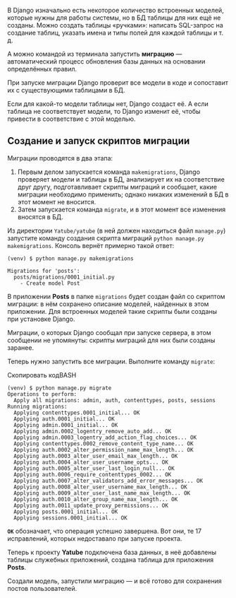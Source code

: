 
В Django изначально есть некоторое количество встроенных моделей, которые нужны для работы системы, но в БД таблицы для них ещё не созданы. Можно создать таблицы «ручками»: написать SQL-запрос на создание таблиц, указать имена и типы полей для каждой таблицы и т. д.

А можно командой из терминала запустить **миграцию** — автоматический процесс обновления базы данных на основании определённых правил.

При запуске миграции Django проверит все модели в коде и сопоставит их с существующими таблицами в БД.

Если для какой-то модели таблицы нет, Django создаст её. А если таблица не соответствует модели, то Django изменит её, чтобы привести в соответствие с этой моделью.

## Создание и запуск скриптов миграции

Миграции проводятся в два этапа:

1.  Первым делом запускается команда `makemigrations`, Django проверяет модели и таблицы в БД, анализирует их на соответствие друг другу, подготавливает скрипты миграций и сообщает, какие миграции необходимо применить; однако никаких изменений в БД в этот момент не вносится.
2.  Затем запускается команда `migrate`, и в этот момент все изменения вносятся в БД.

Из директории `Yatube/yatube` (в ней должен находиться файл `manage.py`) запустите команду создания скрипта миграций `python manage.py makemigrations`. Консоль вернёт примерно такой ответ:

```
(venv) $ python manage.py makemigrations

Migrations for 'posts':
  posts/migrations/0001_initial.py
    - Create model Post 
```

В приложении **Posts** в папке `migrations` будет создан файл со скриптом миграции: в нём сохранено описание моделей, найденных в этом приложении. Для встроенных моделей такие скрипты были созданы при установке Django.

Миграции, о которых Django сообщал при запуске сервера, в этом сообщении не упомянуты: скрипты миграций для них были созданы заранее.

Теперь нужно запустить все миграции. Выполните команду `migrate`:

Скопировать кодBASH

```
(venv) $ python manage.py migrate       
Operations to perform:
  Apply all migrations: admin, auth, contenttypes, posts, sessions
Running migrations:
  Applying contenttypes.0001_initial... OK
  Applying auth.0001_initial... OK
  Applying admin.0001_initial... OK
  Applying admin.0002_logentry_remove_auto_add... OK
  Applying admin.0003_logentry_add_action_flag_choices... OK
  Applying contenttypes.0002_remove_content_type_name... OK
  Applying auth.0002_alter_permission_name_max_length... OK
  Applying auth.0003_alter_user_email_max_length... OK
  Applying auth.0004_alter_user_username_opts... OK
  Applying auth.0005_alter_user_last_login_null... OK
  Applying auth.0006_require_contenttypes_0002... OK
  Applying auth.0007_alter_validators_add_error_messages... OK
  Applying auth.0008_alter_user_username_max_length... OK
  Applying auth.0009_alter_user_last_name_max_length... OK
  Applying auth.0010_alter_group_name_max_length... OK
  Applying auth.0011_update_proxy_permissions... OK
  Applying posts.0001_initial... OK
  Applying sessions.0001_initial... OK 
```

**`OK`** обозначает, что операция успешно завершена. Вот они, те 17 исправлений, которых недоставало при запуске проекта.

Теперь к проекту **Yatube** подключена база данных, в неё добавлены таблицы служебных приложений, создана таблица для приложения **Posts**.

Создали модель, запустили миграцию — и всё готово для сохранения постов пользователей.
